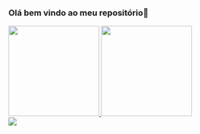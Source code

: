 ### Olá bem vindo ao meu repositório👋

<div>
  <a href="https://www.davidson-maytel.online/">
    <img height="180em" src="https://github-readme-stats.vercel.app/api?username=Davidson-Moura&show_icons=true&theme=dark&include_all_commits=true&count_private=true"/>
    <img height="180em" src="https://github-readme-stats.vercel.app/api/top-langs/?username=Davidson-Moura&layout=compact&langs_count=7&theme=dark"/>
  </a>
</div>

<div>
  <a href="https://api.whatsapp.com/send?phone=5521984603443"><img src="https://img.shields.io/badge/WhatsApp-25D366?style=for-the-badge&logo=whatsapp&logoColor=white"></a>
</div>

<!--
**Davidson-Moura/Davidson-Moura** is a ✨ _special_ ✨ repository because its `README.md` (this file) appears on your GitHub profile.

Here are some ideas to get you started:

- 🔭 I’m currently working on ...
- 🌱 I’m currently learning ...
- 👯 I’m looking to collaborate on ...
- 🤔 I’m looking for help with ...
- 💬 Ask me about ...
- 📫 How to reach me: ...
- 😄 Pronouns: ...
- ⚡ Fun fact: ...
-->
